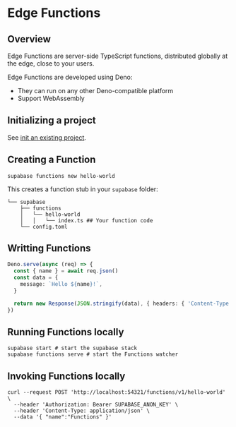 # Edge Functions

## Overview

Edge Functions are server-side TypeScript functions, distributed globally at the edge, close to your users.

Edge Functions are developed using Deno:
- They can run on any other Deno-compatible platform
- Support WebAssembly


## Initializing a project

See [init an existing project](./cli.md#init-an-existing-project).


## Creating a Function

```shell
supabase functions new hello-world
```

This creates a function stub in your `supabase` folder:
```shell
└── supabase
    ├── functions
    │   └── hello-world
    │   │   └── index.ts ## Your function code
    └── config.toml
```


## Writting Functions

```ts filename="supabase/functions/hello-world/index.ts"
Deno.serve(async (req) => {
  const { name } = await req.json()
  const data = {
    message: `Hello ${name}!`,
  }

  return new Response(JSON.stringify(data), { headers: { 'Content-Type': 'application/json' } })
})
```


## Running Functions locally

```shell
supabase start # start the supabase stack
supabase functions serve # start the Functions watcher
```


## Invoking Functions locally

```shell
curl --request POST 'http://localhost:54321/functions/v1/hello-world' \
  --header 'Authorization: Bearer SUPABASE_ANON_KEY' \
  --header 'Content-Type: application/json' \
  --data '{ "name":"Functions" }'
```

